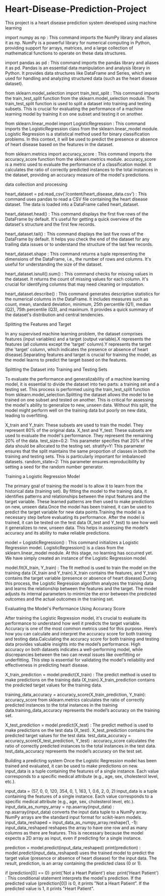 # Heart-Disease-Prediction-Project
This project is a heart disease prediction system developed using machine learning

import numpy as np : This command imports the NumPy library and aliases it as np. NumPy is a powerful library for numerical computing in Python, providing support for arrays, matrices, 
                     and a large collection of mathematical functions to operate on these data structures.

import pandas as pd : This command imports the pandas library and aliases it as pd. Pandas is an essential data manipulation and analysis library in Python. It provides data structures 
                       like DataFrame and Series, which are used for handling and analyzing structured data (such as the heart disease dataset).

from sklearn.model_selection import train_test_split : This command imports the train_test_split function from the sklearn.model_selection module. The train_test_split function is used 
                                                       to split a dataset into training and testing subsets. This is crucial for evaluating the performance of a machine learning model by 
                                                       training it on one subset and testing it on another.

from sklearn.linear_model import LogisticRegression : This command imports the LogisticRegression class from the sklearn.linear_model module. Logistic Regression is a statistical method 
                                                      used for binary classification problems. In this context, it will be used to predict the presence or absence of heart disease based 
                                                      on the features in the dataset.

from sklearn.metrics import accuracy_score : This command imports the accuracy_score function from the sklearn.metrics module. accuracy_score is a metric used to evaluate the performance 
                                             of a classification model. It calculates the ratio of correctly predicted instances to the total instances in the dataset, providing an 
                                             accuracy measure of the model's predictions.

                                             

data collection and processing

heart_dataset = pd.read_csv('/content/heart_disease_data.csv') : This command uses pandas to read a CSV file containing the heart disease dataset. The data is loaded into a DataFrame 
                called heart_dataset.

heart_dataset.head() : This command displays the first five rows of the DataFrame by default. It's useful for getting a quick overview of the dataset's structure and the first few 
                       records.

heart_dataset.tail() : This command displays the last five rows of the DataFrame by default. It helps you check the end of the dataset for any trailing data issues or to understand the 
                       structure of the last few records.

heart_dataset.shape : This command returns a tuple representing the dimensions of the DataFrame, i.e., the number of rows and columns. It's useful for understanding the size of the 
                      dataset.

heart_dataset.isnull().sum() : This command checks for missing values in the dataset. It returns the count of missing values for each column. It's crucial for identifying columns that 
                               may need cleaning or imputation.

heart_dataset.describe() : This command generates descriptive statistics for the numerical columns in the DataFrame. It includes measures such as count, mean, standard deviation, 
                           minimum, 25th percentile (Q1), median (Q2), 75th percentile (Q3), and maximum. It provides a quick summary of the dataset's distribution and central tendencies.

                           

Splitting the Features and Target

In any supervised machine learning problem, the dataset comprises features (input variables) and a target (output variable).X represents the features (all columns except the 'target' column).Y represents the target (the 'target' column, which indicates the presence or absence of heart disease).Separating features and target is crucial for training the model, as the model learns to predict the target based on the features.



Splitting the Dataset into Training and Testing Sets

To evaluate the performance and generalizability of a machine learning model, it is essential to divide the dataset into two parts: a training set and a testing set. This process is performed using the train_test_split function from sklearn.model_selection.Splitting the dataset allows the model to be trained on one subset and tested on another. This is critical for assessing the model's ability to generalize to new, unseen data. Without this split, the model might perform well on the training data but poorly on new data, leading to overfitting.

X_train and Y_train:     These subsets are used to train the model. They represent 80% of the original data.
X_test and Y_test:       These subsets are used to evaluate the model's performance. They represent the remaining 20% of the data.
test_size=0.2:           This parameter specifies that 20% of the data should be allocated to the testing set.
stratify=Y:              This parameter ensures that the split maintains the same proportion of classes in both the training and testing sets. This is particularly important for 
                         imbalanced datasets.
random_state=2:          This parameter ensures reproducibility by setting a seed for the random number generator.

Training a Logistic Regression Model

The primary goal of training the model is to allow it to learn from the historical data (training set). By fitting the model to the training data, it identifies patterns and relationships between the input features and the target variable. These learned patterns are then used to make predictions on new, unseen data.Once the model has been trained, it can be used to predict the target variable for new data points.Training the model is a necessary step before evaluating its performance. After the model is trained, it can be tested on the test data (X_test and Y_test) to see how well it generalizes to new, unseen data. This helps in assessing the model’s accuracy and its ability to make reliable predictions.

model = LogisticRegression() : This command initializes a Logistic Regression model. LogisticRegression() is a class from the sklearn.linear_model module.
At this stage, no learning has occurred yet. We have simply created an instance of the Logistic Regression model.

model.fit(X_train, Y_train) : The fit method is used to train the model on the training data (X_train and Y_train).X_train contains the features, and Y_train contains the target variable (presence or absence of heart disease).During this process, the Logistic Regression algorithm analyzes the training data and learns the relationship between the features and the target.
The model adjusts its internal parameters to minimize the error between the predicted outcomes and the actual outcomes in the training set.


Evaluating the Model's Performance Using Accuracy Score

After training the Logistic Regression model, it's crucial to evaluate its performance to understand how well it predicts the target variable. Accuracy is one of the most common metrics used for this purpose. Here’s how you can calculate and interpret the accuracy score for both training and testing data.Calculating the accuracy score for both training and testing data provides valuable insights into the model’s performance. High accuracy on both datasets indicates a well-performing model, while discrepancies between the two can reveal issues like overfitting or underfitting. This step is essential for validating the model's reliability and effectiveness in predicting heart disease.

X_train_prediction = model.predict(X_train) : The predict method is used to make predictions on the training data (X_train).X_train_prediction contains the predicted target values for the training data.

training_data_accuracy = accuracy_score(X_train_prediction, Y_train): accuracy_score from sklearn.metrics calculates the ratio of correctly predicted instances to the total instances in the training data.training_data_accuracy represents the model’s accuracy on the training set.

X_test_prediction = model.predict(X_test) : The predict method is used to make predictions on the test data (X_test).
X_test_prediction contains the predicted target values for the test data.
test_data_accuracy = accuracy_score(X_test_prediction, Y_test) :  accuracy_score calculates the ratio of correctly predicted instances to the total instances in the test data.
test_data_accuracy represents the model’s accuracy on the test set.

Building a predicting system
Once the Logistic Regression model has been trained and evaluated, it can be used to make predictions on new.
input_data is a tuple containing the features of a single instance. Each value corresponds to a specific medical attribute (e.g., age, sex, cholesterol level, etc.).

input_data = (57, 0, 0, 120, 354, 0, 1, 163, 1, 0.6, 2, 0, 2):input_data is a tuple containing the features of a single instance. Each value corresponds to a specific medical attribute (e.g., age, sex, cholesterol level, etc.).
input_data_as_numpy_array = np.asarray(input_data) : np.asarray(input_data) converts the input data tuple to a NumPy array. NumPy arrays are the standard input format for scikit-learn models.
input_data_reshaped = input_data_as_numpy_array.reshape(1, -1): input_data_reshaped reshapes the array to have one row and as many columns as there are features. This is necessary because the model expects a 2D array as input, even if predicting for a single instance.

prediction = model.predict(input_data_reshaped)
print(prediction) : model.predict(input_data_reshaped) uses the trained model to predict the target value (presence or absence of heart disease) for the input data.
The result, prediction, is an array containing the predicted class (0 or 1).

if (prediction[0] == 0):
    print('Not a Heart Patient')
else:
    print('Heart Patient') : This conditional statement interprets the model's prediction.
If the predicted value (prediction[0]) is 0, it prints "Not a Heart Patient".
If the predicted value is 1, it prints "Heart Patient".












